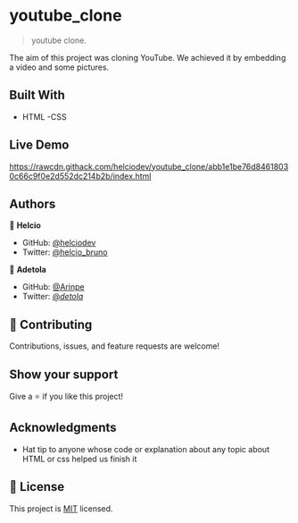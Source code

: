 # youtube_clone

> youtube clone.

The aim of this project was cloning YouTube.
We achieved it by embedding a video and some pictures.

## Built With

- HTML
-CSS

## Live Demo

https://rawcdn.githack.com/helciodev/youtube_clone/abb1e1be76d84618030c66c9f0e2d552dc214b2b/index.html


## Authors

👤 **Helcio**

- GitHub: [@helciodev](https://github.com/helciodev)
- Twitter: [@helcio_bruno](https://twitter.com/@helcio_bruno)

👤 **Adetola**

- GitHub: [@Arinpe](https://github.com/Arinpe)
- Twitter: [@_detola_](https://twitter.com/_detola_)

## 🤝 Contributing

Contributions, issues, and feature requests are welcome!

## Show your support

Give a ⭐️ if you like this project!

## Acknowledgments

- Hat tip to anyone whose code or explanation about any topic about HTML or css helped us finish it

## 📝 License

This project is [MIT](lic.url) licensed.
